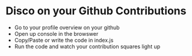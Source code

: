 # Disco on your Github Contributions

* Go to your profile overview on your github
* Open up console in the browswer
* Copy/Paste or write the code in index.js 
* Run the code and watch your contribution squares light up
